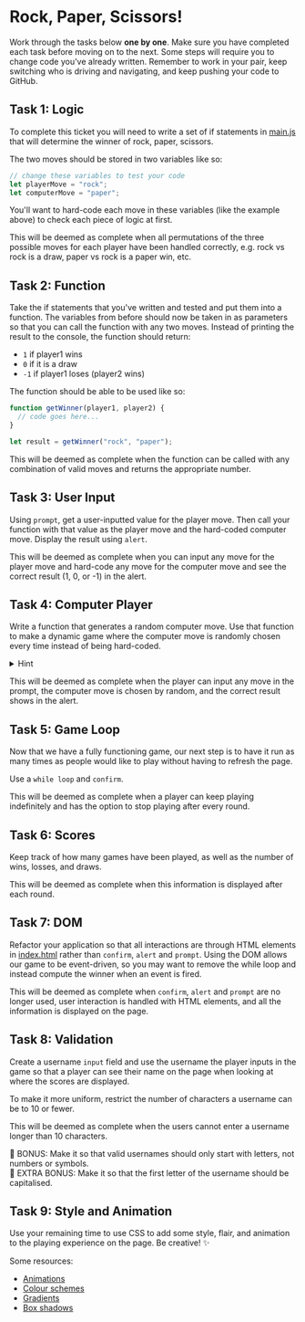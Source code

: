 # Rock, Paper, Scissors!

Work through the tasks below **one by one**. Make sure you have completed each task before moving on to the next. Some steps will require you to change code you've already written. Remember to work in your pair, keep switching who is driving and navigating, and keep pushing your code to GitHub.

## Task 1: Logic

To complete this ticket you will need to write a set of if statements in [main.js](main.js) that will determine the winner of rock, paper, scissors.

The two moves should be stored in two variables like so:

```js
// change these variables to test your code
let playerMove = "rock";
let computerMove = "paper";
```

You'll want to hard-code each move in these variables (like the example above) to check each piece of logic at first.

This will be deemed as complete when all permutations of the three possible moves for each player have been handled correctly, e.g. rock vs rock is a draw, paper vs rock is a paper win, etc.

## Task 2: Function

Take the if statements that you've written and tested and put them into a function. The variables from before should now be taken in as parameters so that you can call the function with any two moves. Instead of printing the result to the console, the function should return:

- `1` if player1 wins
- `0` if it is a draw
- `-1` if player1 loses (player2 wins)

The function should be able to be used like so:

```js
function getWinner(player1, player2) {
  // code goes here...
}

let result = getWinner("rock", "paper");
```

This will be deemed as complete when the function can be called with any combination of valid moves and returns the appropriate number.

## Task 3: User Input

Using `prompt`, get a user-inputted value for the player move. Then call your function with that value as the player move and the hard-coded computer move. Display the result using `alert`.

This will be deemed as complete when you can input any move for the player move and hard-code any move for the computer move and see the correct result (1, 0, or -1) in the alert.

## Task 4: Computer Player

Write a function that generates a random computer move. Use that function to make a dynamic game where the computer move is randomly chosen every time instead of being hard-coded.

<details>
<summary>Hint</summary>
`Math.random()` might be useful!
</details>

This will be deemed as complete when the player can input any move in the prompt, the computer move is chosen by random, and the correct result shows in the alert.

## Task 5: Game Loop

Now that we have a fully functioning game, our next step is to have it run as many times as people would like to play without having to refresh the page.

Use a `while loop` and `confirm`.

This will be deemed as complete when a player can keep playing indefinitely and has the option to stop playing after every round.

## Task 6: Scores

Keep track of how many games have been played, as well as the number of wins, losses, and draws.

This will be deemed as complete when this information is displayed after each round.

## Task 7: DOM

Refactor your application so that all interactions are through HTML elements in [index.html](index.html) rather than `confirm`, `alert` and `prompt`. Using the DOM allows our game to be event-driven, so you may want to remove the while loop and instead compute the winner when an event is fired.

This will be deemed as complete when `confirm`, `alert` and `prompt` are no longer used, user interaction is handled with HTML elements, and all the information is displayed on the page.

## Task 8: Validation

Create a username `input` field and use the username the player inputs in the game so that a player can see their name on the page when looking at where the scores are displayed.

To make it more uniform, restrict the number of characters a username can be to 10 or fewer.

This will be deemed as complete when the users cannot enter a username longer than 10 characters.

🌟 BONUS: Make it so that valid usernames should only start with letters, not numbers or symbols.  
🌟 EXTRA BONUS: Make it so that the first letter of the username should be capitalised.

## Task 9: Style and Animation

Use your remaining time to use CSS to add some style, flair, and animation to the playing experience on the page. Be creative! ✨

Some resources:

- [Animations](https://animista.net/)
- [Colour schemes](https://coolors.co/generate)
- [Gradients](https://uigradients.com/)
- [Box shadows](https://getcssscan.com/css-box-shadow-examples)
